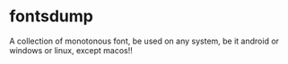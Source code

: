 # fontsdump
A collection of monotonous font, be used on any system, be it android or windows or linux, except macos!!
